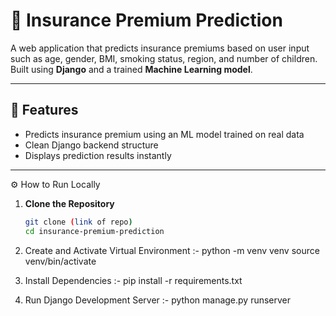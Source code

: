 # 🧠 Insurance Premium Prediction

A web application that predicts insurance premiums based on user input such as age, gender, BMI, smoking status, region, and number of children.  
Built using **Django** and a trained **Machine Learning model**.

---

## 🚀 Features

- Predicts insurance premium using an ML model trained on real data  
- Clean Django backend structure  
- Displays prediction results instantly  

---
⚙️ How to Run Locally

1. **Clone the Repository**
   ```bash
   git clone (link of repo)
   cd insurance-premium-prediction
   
2. Create and Activate Virtual Environment :- 
    python -m venv venv
    source venv/bin/activate
   
4. Install Dependencies :-
   pip install -r requirements.txt
   
5. Run Django Development Server :-
     python manage.py runserver
